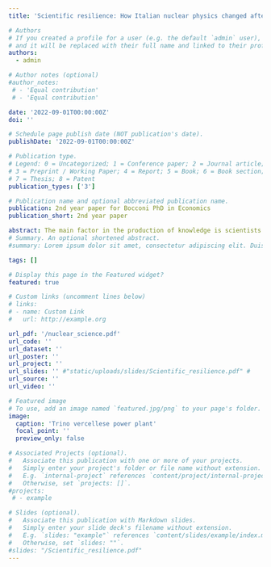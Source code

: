 ```yaml
---
title: 'Scientific resilience: How Italian nuclear physics changed after the Chernobyl disaster'

# Authors
# If you created a profile for a user (e.g. the default `admin` user), write the username (folder name) here
# and it will be replaced with their full name and linked to their profile.
authors:
  - admin

# Author notes (optional)
#author_notes:
 # - 'Equal contribution'
 # - 'Equal contribution'

date: '2022-09-01T00:00:00Z'
doi: ''

# Schedule page publish date (NOT publication's date).
publishDate: '2022-09-01T00:00:00Z'

# Publication type.
# Legend: 0 = Uncategorized; 1 = Conference paper; 2 = Journal article;
# 3 = Preprint / Working Paper; 4 = Report; 5 = Book; 6 = Book section;
# 7 = Thesis; 8 = Patent
publication_types: ['3']

# Publication name and optional abbreviated publication name.
publication: 2nd year paper for Bocconi PhD in Economics
publication_short: 2nd year paper

abstract: The main factor in the production of knowledge is scientists’ human capital. I study how flexible it is, trying to understand if researchers can bring valuable contributions to innovation out of their main field of studies. I focus on the careers of Italian nuclear scientists before and after the Chernobyl disaster of 1986. The following year in Italy a referendum stopped the production of nuclear energy, and strongly reduced fundings to research in that field. Using Microsoft Academic Graph, I show that nuclear fission scientists were not able to relocate outside their main field. After Chernobyl, the amount of Italian papers published in nuclear fission decreased by 50%. Researchers who had already published in fission experienced a reduction of 25% in their citations, and 10% in published papers. Compared to other physicists, they neither moved more frequently, nor contributed permanently to more new fields.
# Summary. An optional shortened abstract.
#summary: Lorem ipsum dolor sit amet, consectetur adipiscing elit. Duis posuere tellus ac convallis placerat. Proin tincidunt magna sed ex sollicitudin condimentum.

tags: []

# Display this page in the Featured widget?
featured: true

# Custom links (uncomment lines below)
# links:
# - name: Custom Link
#   url: http://example.org

url_pdf: '/nuclear_science.pdf'
url_code: ''
url_dataset: ''
url_poster: ''
url_project: ''
url_slides: '' #"static/uploads/slides/Scientific_resilience.pdf" #
url_source: ''
url_video: ''

# Featured image
# To use, add an image named `featured.jpg/png` to your page's folder.
image:
  caption: 'Trino vercellese power plant'
  focal_point: ''
  preview_only: false

# Associated Projects (optional).
#   Associate this publication with one or more of your projects.
#   Simply enter your project's folder or file name without extension.
#   E.g. `internal-project` references `content/project/internal-project/index.md`.
#   Otherwise, set `projects: []`.
#projects:
 # - example

# Slides (optional).
#   Associate this publication with Markdown slides.
#   Simply enter your slide deck's filename without extension.
#   E.g. `slides: "example"` references `content/slides/example/index.md`.
#   Otherwise, set `slides: ""`.
#slides: "/Scientific_resilience.pdf"
---
```


<!-- {{% callout note %}}
Click the _Cite_ button above to demo the feature to enable visitors to import publication metadata into their reference management software.
{{% /callout %}}

{{% callout note %}}
Create your slides in Markdown - click the _Slides_ button to check out the example.
{{% /callout %}}

Supplementary notes can be added here, including [code, math, and images](https://wowchemy.com/docs/writing-markdown-latex/). --!>
